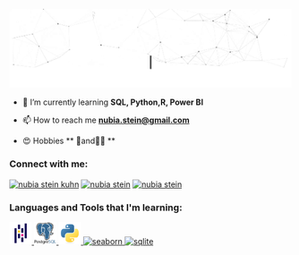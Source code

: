 <p align="center">
  <img src="https://github.com/Nubstein/Nubstein/raw/main/assets/header-github.gif" alt="Hi, I'm Nubia">
</p>

- 🌱 I’m currently learning **SQL, Python,R, Power BI**

- 📫 How to reach me **nubia.stein@gmail.com**

- 😍 Hobbies ** 📖and🏋️‍♀️ **

<h3 align="left">Connect with me:</h3>
<p align="left">
<a href="https://linkedin.com/in/nubia stein kuhn" target="blank"><img align="center" src="https://raw.githubusercontent.com/rahuldkjain/github-profile-readme-generator/master/src/images/icons/Social/linked-in-alt.svg" alt="nubia stein kuhn" height="30" width="40" /></a>
<a href="https://kaggle.com/nubia stein" target="blank"><img align="center" src="https://raw.githubusercontent.com/rahuldkjain/github-profile-readme-generator/master/src/images/icons/Social/kaggle.svg" alt="nubia stein" height="30" width="40" /></a>
<a href="https://instagram.com/nubia stein" target="blank"><img align="center" src="https://raw.githubusercontent.com/rahuldkjain/github-profile-readme-generator/master/src/images/icons/Social/instagram.svg" alt="nubia stein" height="30" width="40" /></a>
</p>

<h3 align="left">Languages and Tools that I'm learning:</h2>
<p align="left"> <a href="https://pandas.pydata.org/" target="_blank" rel="noreferrer"> <img src="https://raw.githubusercontent.com/devicons/devicon/2ae2a900d2f041da66e950e4d48052658d850630/icons/pandas/pandas-original.svg" alt="pandas" width="40" height="40"/> </a> <a href="https://www.postgresql.org" target="_blank" rel="noreferrer"> <img src="https://raw.githubusercontent.com/devicons/devicon/master/icons/postgresql/postgresql-original-wordmark.svg" alt="postgresql" width="40" height="40"/> </a> <a href="https://www.python.org" target="_blank" rel="noreferrer"> <img src="https://raw.githubusercontent.com/devicons/devicon/master/icons/python/python-original.svg" alt="python" width="40" height="40"/> </a> <a href="https://seaborn.pydata.org/" target="_blank" rel="noreferrer"> <img src="https://seaborn.pydata.org/_images/logo-mark-lightbg.svg" alt="seaborn" width="40" height="40"/> </a> <a href="https://www.sqlite.org/" target="_blank" rel="noreferrer"> <img src="https://www.vectorlogo.zone/logos/sqlite/sqlite-icon.svg" alt="sqlite" width="40" height="40"/> </a> </p>


